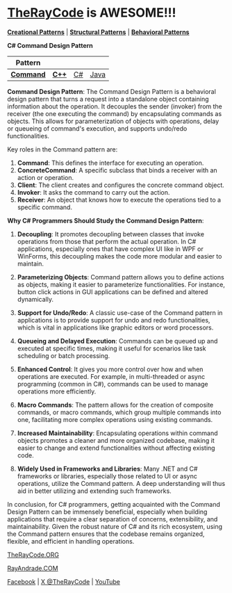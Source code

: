 # [TheRayCode](../../../README.md) is AWESOME!!!

**[Creational Patterns](../README.md)** | **[Structural Patterns](../../Structural/README.md)** | **[Behavioral Patterns](../../Behavioral/README.md)**

**C# Command Design Pattern**

|Pattern|   |   |   |
|---|---|---|---|
| [**Command**](README.md) | [**C++**](../../../CPP/Structural/Command/README.md) | [C#](../../../Csharp/Structural/Command/README.md) | [Java](../../../Java/Structural/Command/README.md) |

**Command Design Pattern**:
The Command Design Pattern is a behavioral design pattern that turns a request into a standalone object containing information about the operation. It decouples the sender (invoker) from the receiver (the one executing the command) by encapsulating commands as objects. This allows for parameterization of objects with operations, delay or queueing of command's execution, and supports undo/redo functionalities.

Key roles in the Command pattern are:
1. **Command**: This defines the interface for executing an operation.
2. **ConcreteCommand**: A specific subclass that binds a receiver with an action or operation.
3. **Client**: The client creates and configures the concrete command object.
4. **Invoker**: It asks the command to carry out the action.
5. **Receiver**: An object that knows how to execute the operations tied to a specific command.

**Why C# Programmers Should Study the Command Design Pattern**:
1. **Decoupling**: It promotes decoupling between classes that invoke operations from those that perform the actual operation. In C# applications, especially ones that have complex UI like in WPF or WinForms, this decoupling makes the code more modular and easier to maintain.

2. **Parameterizing Objects**: Command pattern allows you to define actions as objects, making it easier to parameterize functionalities. For instance, button click actions in GUI applications can be defined and altered dynamically.

3. **Support for Undo/Redo**: A classic use-case of the Command pattern in applications is to provide support for undo and redo functionalities, which is vital in applications like graphic editors or word processors.

4. **Queueing and Delayed Execution**: Commands can be queued up and executed at specific times, making it useful for scenarios like task scheduling or batch processing.

5. **Enhanced Control**: It gives you more control over how and when operations are executed. For example, in multi-threaded or async programming (common in C#), commands can be used to manage operations more efficiently.

6. **Macro Commands**: The pattern allows for the creation of composite commands, or macro commands, which group multiple commands into one, facilitating more complex operations using existing commands.

7. **Increased Maintainability**: Encapsulating operations within command objects promotes a cleaner and more organized codebase, making it easier to change and extend functionalities without affecting existing code.

8. **Widely Used in Frameworks and Libraries**: Many .NET and C# frameworks or libraries, especially those related to UI or async operations, utilize the Command pattern. A deep understanding will thus aid in better utilizing and extending such frameworks.

In conclusion, for C# programmers, getting acquainted with the Command Design Pattern can be immensely beneficial, especially when building applications that require a clear separation of concerns, extensibility, and maintainability. Given the robust nature of C# and its rich ecosystem, using the Command pattern ensures that the codebase remains organized, flexible, and efficient in handling operations.


[TheRayCode.ORG](https://www.TheRayCode.org)

[RayAndrade.COM](https://www.RayAndrade.com)

[Facebook](https://www.facebook.com/TheRayCode/) | [X @TheRayCode](https://www.x.com/TheRayCode/) | [YouTube](https://www.youtube.com/TheRayCode/)

